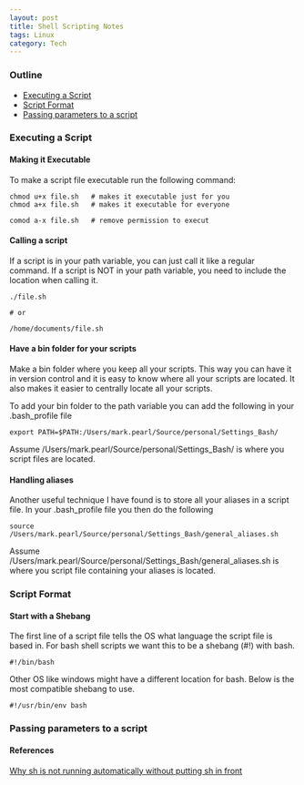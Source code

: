 ```yaml
---
layout: post
title: Shell Scripting Notes
tags: Linux
category: Tech
---
```

### Outline

- [Executing a Script](#executing-a-script)  
- [Script Format](#script-format)  
- [Passing parameters to a script](#passing-parameters-to-a-script)

### Executing a Script

#### Making it Executable

To make a script file executable run the following command:  

~~~
chmod u+x file.sh   # makes it executable just for you
chmod a+x file.sh   # makes it executable for everyone  

comod a-x file.sh   # remove permission to execut
~~~

#### Calling a script

If a script is in your path variable, you can just call it like a regular command.
If a script is NOT in your path variable, you need to include the location when calling it.  

~~~
./file.sh

# or

/home/documents/file.sh
~~~

#### Have a bin folder for your scripts

Make a bin folder where you keep all your scripts. This way you can have it in version control and it is easy to know where all your scripts are located. It also makes it easier to centrally locate all your scripts.  

To add your bin folder to the path variable you can add the following in your .bash_profile file  

~~~
export PATH=$PATH:/Users/mark.pearl/Source/personal/Settings_Bash/
~~~

Assume /Users/mark.pearl/Source/personal/Settings_Bash/ is where you script files are located.   


#### Handling aliases 

Another useful technique I have found is to store all your aliases in a script file. In your .bash_profile file you then do the following

~~~
source /Users/mark.pearl/Source/personal/Settings_Bash/general_aliases.sh
~~~

Assume /Users/mark.pearl/Source/personal/Settings_Bash/general_aliases.sh is where you script file containing your aliases is located.  

### Script Format

#### Start with a Shebang  

The first line of a script file tells the OS what language the script file is based in. For bash shell scripts we want this to be a shebang (#!) with bash.

~~~
#!/bin/bash
~~~

Other OS like windows might have a different location for bash. Below is the most compatible shebang to use.

~~~
#!/usr/bin/env bash
~~~

### Passing parameters to a script


#### References 

[Why sh is not running automatically without putting sh in front](http://apple.stackexchange.com/questions/101170/why-do-i-need-to-put-sh-before-running-sh-files)

